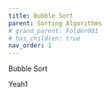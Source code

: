 ```yaml
---
title: Bubble Sort
parent: Sorting Algorithms
# grand_parent: Folder001
# has_children: true
nav_order: 1
---
```


Bubble Sort

Yeah1